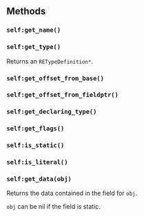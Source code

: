 ## Methods
### `self:get_name()`
### `self:get_type()`
Returns an `RETypeDefinition*`.
### `self:get_offset_from_base()`
### `self:get_offset_from_fieldptr()`
### `self:get_declaring_type()`
### `self:get_flags()`
### `self:is_static()`
### `self:is_literal()`
### `self:get_data(obj)`
Returns the data contained in the field for `obj`. 

`obj` can be nil if the field is static.